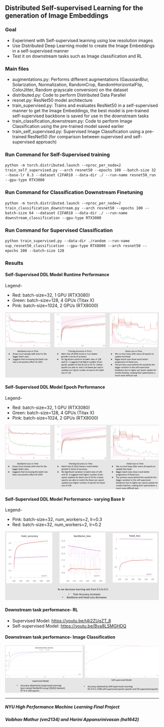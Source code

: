 ## Distributed Self-supervised Learning for the generation of Image Embeddings

### Goal

- Experiment with Self-supervised learning using low resolution images 
- Use Distributed Deep Learning model to create the Image Embeddings in a self-supervised manner
- Test it on downstream tasks such as Image classification and RL

### Main files

- augmentations.py: Performs different augmentations (GaussianBlur, Solarization, Normalization, RandomCrop, RandomHorizontalFlip, ColorJitter, Random grayscale conversion) on the dataset
- distributed.py: Code to perform Distributed Data Parallel
- resnet.py: ResNet50 model architecture
- train_supervised.py: Trains and evaluates ResNet50 in a self-supervised manner to get the Image Embeddings, the best model is pre-trained self-supervised backbone is saved for use in the downstream tasks 
- train_classification_downstream.py: Code to perform Image Classification using the pre-trained model saved earlier
- train_self_supervised.py: Supervised Image Classification using a pre-trained ResNet50 (for comparison between supervised and self-supervised approach)

### Run Command for Self-Supervised training
```
python -m torch.distributed.launch --nproc_per_node=2 train_self_supervised.py --arch resnet50 --epochs 100 --batch-size 32 --base-lr 0.3 --dataset CIFAR10 --data-dir ./ --run-name resnet50_run --gpu-type RTX3080
```

### Run Command for Classification Downstream Finetuning
```
python -m torch.distributed.launch --nproc_per_node=2 train_classification_downstream.py --arch resnet50 --epochs 100 --batch-size 64 --dataset CIFAR10 --data-dir ./ --run-name downstream_classification --gpu-type RTX3080
```

### Run Command for Supervised Classification
```
python train_supervised.py --data-dir ./random --run-name sup_resnet50_classification --gpu-type RTX8000 --arch resnet50 --epochs 200 --batch-size 128
```

### Results

#### Self-Supervised DDL Model Runtime Performance

Legend-
- Red: batch-size=32, 1 GPU (RTX3080)
- Green: batch-size=128, 4 GPUs (Titax X)
- Pink: batch-size=1024, 2 GPUs (RTX8000)

![](results/Self_Supervised_Runtime_perf.png)

#### Self-Supervised DDL Model Epoch Performance

Legend-
- Red: batch-size=32, 1 GPU (RTX3080)
- Green: batch-size=128, 4 GPUs (Titax X)
- Pink: batch-size=1024, 2 GPUs (RTX8000)

![](results/Self_Supervised_Epoch_perf.png)

#### Self-Supervised DDL Model Performance- varying Base lr

Legend-
- Pink: batch-size=32, num_workers=2, lr=0.3
- Red: batch-size=32, num_workers=2, lr=0.2

![](results/Self_supervised_varying_lr.png)

#### Downstream task performance- RL

- Supervised Model: https://youtu.be/t4i2ZUqZT_8
- Self-supervised Model: https://youtu.be/Bva8LSMGHDQ

#### Downstream task performance- Image Classification
![](results/Downstream_Image_classi.png)



---
##### NYU High Performance Machine Learning Final Project
##### Vaibhav Mathur (vm2134) and Harini Appansrinivasan (ha1642)
